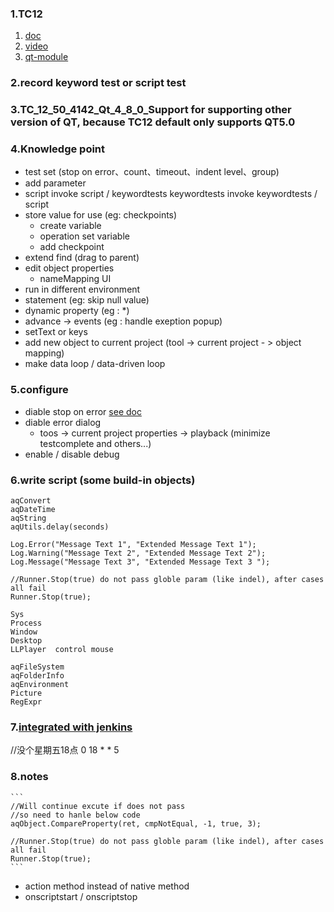 ### 1.TC12

1.  [doc](https://support.smartbear.com/testcomplete/docs/)
2.  [video](https://support.smartbear.com/testcomplete/videos/?showvideo=desktop-tour)
3.  [qt-module](https://support.smartbear.com/downloads/testcomplete/qt-modules/)

### 2.record keyword test or script test

### 3.TC_12_50_4142_Qt_4_8_0_Support for supporting other version of QT, because TC12 default only supports QT5.0

### 4.Knowledge point
-   test set  (stop on error、count、timeout、indent level、group)
-   add parameter
-   script invoke script / keywordtests        keywordtests invoke   keywordtests / script
-   store value for use (eg: checkpoints)
    -   create variable
    -   operation set variable
    -   add checkpoint
-   extend find (drag to parent)
-   edit object properties
    -   nameMapping UI
-   run in different environment
-   statement  (eg: skip null value)
-   dynamic property (eg : *)
-   advance -> events (eg :  handle exeption popup)
-   setText or keys
-   add new object to current project (tool -> current project  - > object mapping)
-   make data loop / data-driven loop
### 5.configure
-   diable stop on error    [see doc](https://support.smartbear.com/testcomplete/docs/testing-with/running/control-test-flow/overview.html?q=stop%20on%20error)
-   diable error dialog
    -   toos -> current project properties -> playback  (minimize testcomplete and others...)
-   enable / disable debug

### 6.write script (some build-in objects)
```
aqConvert
aqDateTime
aqString
aqUtils.delay(seconds)

Log.Error("Message Text 1", "Extended Message Text 1");
Log.Warning("Message Text 2", "Extended Message Text 2");
Log.Message("Message Text 3", "Extended Message Text 3 ");

//Runner.Stop(true) do not pass globle param (like indel), after cases all fail
Runner.Stop(true);

Sys
Process
Window
Desktop
LLPlayer  control mouse

aqFileSystem
aqFolderInfo
aqEnvironment
Picture
RegExpr
```

### 7.[integrated with jenkins](https://support.smartbear.com/testcomplete/docs/working-with/integration/jenkins/index.html)

//没个星期五18点
0 18 * * 5
### 8.notes
    ```
    //Will continue excute if does not pass
    //so need to hanle below code
    aqObject.CompareProperty(ret, cmpNotEqual, -1, true, 3);

    //Runner.Stop(true) do not pass globle param (like indel), after cases all fail
    Runner.Stop(true);
    ```

-   action method instead of native method
-   onscriptstart / onscriptstop